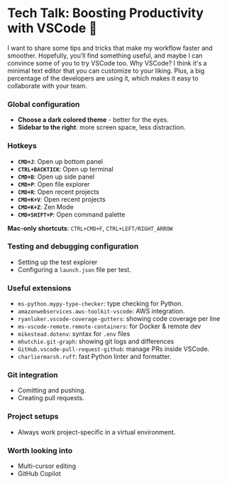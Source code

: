 # Tech Talk: Boosting Productivity with VSCode 🚀

I want to share some tips and tricks that make my workflow faster and smoother. Hopefully, you’ll find something useful, and maybe I can convince some of you to try VSCode too.
Why VSCode? I think it's a minimal text editor that you can customize to your liking. Plus, a big percentage of the developers are using it, which makes it easy to collaborate with your team.

### Global configuration
- **Choose a dark colored theme** - better for the eyes.
- **Sidebar to the right**: more screen space, less distraction.

### Hotkeys
- **`CMD+J`**: Open up bottom panel
- **`CTRL+BACKTICK`**: Open up terminal
- **`CMD+B`**: Open up side panel
- **`CMD+P`**: Open file explorer
- **`CMD+R`**: Open recent projects
- **`CMD+K+V`**: Open recent projects
- **`CMD+K+Z`**: Zen Mode
- **`CMD+SHIFT+P`**: Open command palette

**Mac-only shortcuts**: `CTRL+CMD+F`, `CTRL+LEFT/RIGHT_ARROW`

### Testing and debugging configuration
- Setting up the test explorer
- Configuring a `launch.json` file per test.

### Useful extensions
- `ms-python.mypy-type-checker`: type checking for Python.
- `amazonwebservices.aws-toolkit-vscode`: AWS integration.
- `ryanluker.vscode-coverage-gutters`: showing code coverage per line
- `ms-vscode-remote.remote-containers`: for Docker & remote dev
- `mikestead.dotenv`: syntax for `.env` files
- `mhutchie.git-graph`: showing git logs and differences
- `GitHub.vscode-pull-request-github`: manage PRs inside VSCode.
- `charliermarsh.ruff`: fast Python linter and formatter.

### Git integration
- Comitting and pushing.
- Creating pull requests.
  
### Project setups
- Always work project-specific in a virtual environment.

### Worth looking into
- Multi-cursor editing
- GitHub Copilot
